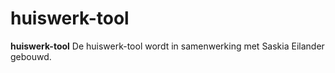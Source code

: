 huiswerk-tool
=============

**huiswerk-tool**
De huiswerk-tool wordt in samenwerking met Saskia Eilander gebouwd.
